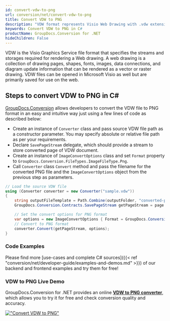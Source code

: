 ```yaml
---
id: convert-vdw-to-png
url: conversion/net/convert-vdw-to-png
title: Convert VDW to PNG
description: "VDW format represents Visio Web Drawing with .vdw extension. Learn how to convert VDW to PNG file programmatically in C# language using GroupDocs.Conversion for .NET library."
keywords: Convert VDW to PNG in C#
productName: GroupDocs.Conversion for .NET
hideChildren: False
---
```


VDW is the Visio Graphics Service file format that specifies the streams and storages required for rendering a Web drawing. A web drawing is a collection of drawing pages, shapes, fonts, images, data connections, and diagram update information that can be rendered as a vector or raster drawing. VDW files can be opened in Microsoft Visio as well but are primarily saved for use on the web.

## Steps to convert VDW to PNG in C#

[GroupDocs.Conversion](https://products.groupdocs.com/conversion/net) allows developers to convert the VDW file to PNG format in an easy and intuitive way just using a few lines of code as described below:

* Create an instance of `Converter` class and pass source VDW file path as a constructor parameter. You may specify absolute or relative file path as per your requirements. 
* Declare `SavePageStream` delegate, which should provide a stream to store converted page of VDW document.
* Create an instance of `ImageConvertOptions` class and set `Format` property to `GroupDocs.Conversion.FileTypes.ImageFileType.Png`.
* Call `Converter` class `Convert` method and pass the filename for the converted PNG file and the `ImageConvertOptions` object from the previous step as parameters.

```csharp
// Load the source VDW file
using (Converter converter = new Converter("sample.vdw"))
{
    string outputFileTemplate = Path.Combine(outputFolder, "converted-page-{0}.png");
    GroupDocs.Conversion.Contracts.SavePageStream getPageStream = page => new FileStream(string.Format(outputFileTemplate, page), FileMode.Create);

    // Set the convert options for PNG format
    var options = new ImageConvertOptions { Format = GroupDocs.Conversion.FileTypes.ImageFileType.Png };   
    // Convert to PNG format
    converter.Convert(getPageStream, options);
}
```

### Code Examples

Please find more [use-cases and complete C# sources]({{< ref "conversion/net/developer-guide/examples-and-demos.md" >}}) of our backend and frontend examples and try them for free!

### VDW to PNG Live Demo

GroupDocs.Conversion for .NET provides an online [**VDW to PNG converter**](https://products.groupdocs.app/conversion/vdw-to-png), which allows you to try it for free and check conversion quality and accuracy.

[!["Convert VDW to PNG"](conversion/net/images/convert-to-png/convert-vdw-to-png.png)](https://products.groupdocs.app/conversion/vdw-to-png)